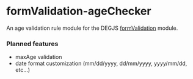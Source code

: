 # formValidation-ageChecker
An age validation rule module for the DEGJS [formValidation](https://github.com/DEGJS/formValidation) module.


### Planned features
* maxAge validation
* date format customization (mm/dd/yyyy, dd/mm/yyyy, yyyy/mm/dd, etc...)
